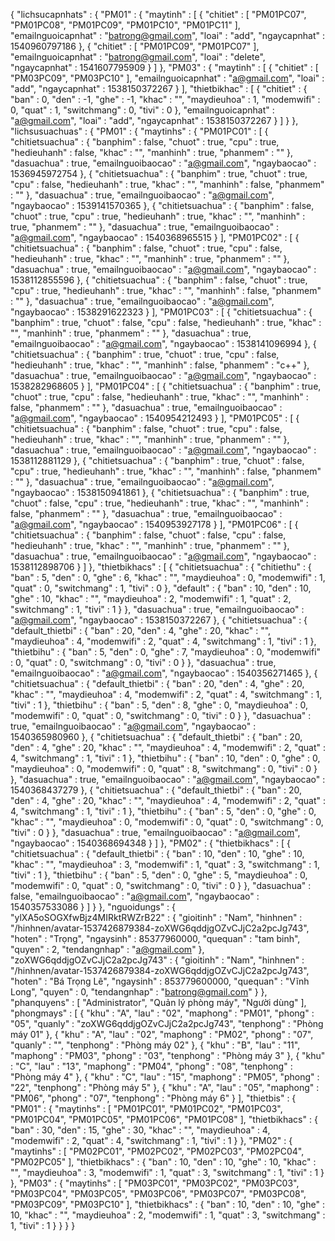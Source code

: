 {
  "lichsucapnhats" : {
    "PM01" : {
      "maytinh" : [ {
        "chitiet" : [ "PM01PC07", "PM01PC08", "PM01PC09", "PM01PC10", "PM01PC11" ],
        "emailnguoicapnhat" : "batrong@gmail.com",
        "loai" : "add",
        "ngaycapnhat" : 1540960797186
      }, {
        "chitiet" : [ "PM01PC09", "PM01PC07" ],
        "emailnguoicapnhat" : "batrong@gmail.com",
        "loai" : "delete",
        "ngaycapnhat" : 1541607795909
      } ]
    },
    "PM03" : {
      "maytinh" : [ {
        "chitiet" : [ "PM03PC09", "PM03PC10" ],
        "emailnguoicapnhat" : "a@gmail.com",
        "loai" : "add",
        "ngaycapnhat" : 1538150372267
      } ],
      "thietbikhac" : [ {
        "chitiet" : {
          "ban" : 0,
          "den" : -1,
          "ghe" : -1,
          "khac" : "",
          "maydieuhoa" : 1,
          "modemwifi" : 0,
          "quat" : 1,
          "switchmang" : 0,
          "tivi" : 0
        },
        "emailnguoicapnhat" : "a@gmail.com",
        "loai" : "add",
        "ngaycapnhat" : 1538150372267
      } ]
    }
  },
  "lichsusuachuas" : {
    "PM01" : {
      "maytinhs" : {
        "PM01PC01" : [ {
          "chitietsuachua" : {
            "banphim" : false,
            "chuot" : true,
            "cpu" : true,
            "hedieuhanh" : false,
            "khac" : "",
            "manhinh" : true,
            "phanmem" : ""
          },
          "dasuachua" : true,
          "emailnguoibaocao" : "a@gmail.com",
          "ngaybaocao" : 1536945972754
        }, {
          "chitietsuachua" : {
            "banphim" : true,
            "chuot" : true,
            "cpu" : false,
            "hedieuhanh" : true,
            "khac" : "",
            "manhinh" : false,
            "phanmem" : ""
          },
          "dasuachua" : true,
          "emailnguoibaocao" : "a@gmail.com",
          "ngaybaocao" : 1539141570365
        }, {
          "chitietsuachua" : {
            "banphim" : false,
            "chuot" : true,
            "cpu" : true,
            "hedieuhanh" : true,
            "khac" : "",
            "manhinh" : true,
            "phanmem" : ""
          },
          "dasuachua" : true,
          "emailnguoibaocao" : "a@gmail.com",
          "ngaybaocao" : 1540368965515
        } ],
        "PM01PC02" : [ {
          "chitietsuachua" : {
            "banphim" : false,
            "chuot" : true,
            "cpu" : false,
            "hedieuhanh" : true,
            "khac" : "",
            "manhinh" : true,
            "phanmem" : ""
          },
          "dasuachua" : true,
          "emailnguoibaocao" : "a@gmail.com",
          "ngaybaocao" : 1538112855596
        }, {
          "chitietsuachua" : {
            "banphim" : false,
            "chuot" : true,
            "cpu" : true,
            "hedieuhanh" : true,
            "khac" : "",
            "manhinh" : false,
            "phanmem" : ""
          },
          "dasuachua" : true,
          "emailnguoibaocao" : "a@gmail.com",
          "ngaybaocao" : 1538291622323
        } ],
        "PM01PC03" : [ {
          "chitietsuachua" : {
            "banphim" : true,
            "chuot" : false,
            "cpu" : false,
            "hedieuhanh" : true,
            "khac" : "",
            "manhinh" : true,
            "phanmem" : ""
          },
          "dasuachua" : true,
          "emailnguoibaocao" : "a@gmail.com",
          "ngaybaocao" : 1538141096994
        }, {
          "chitietsuachua" : {
            "banphim" : true,
            "chuot" : true,
            "cpu" : false,
            "hedieuhanh" : true,
            "khac" : "",
            "manhinh" : false,
            "phanmem" : "c++"
          },
          "dasuachua" : true,
          "emailnguoibaocao" : "a@gmail.com",
          "ngaybaocao" : 1538282968605
        } ],
        "PM01PC04" : [ {
          "chitietsuachua" : {
            "banphim" : true,
            "chuot" : true,
            "cpu" : false,
            "hedieuhanh" : true,
            "khac" : "",
            "manhinh" : false,
            "phanmem" : ""
          },
          "dasuachua" : true,
          "emailnguoibaocao" : "a@gmail.com",
          "ngaybaocao" : 1540954212493
        } ],
        "PM01PC05" : [ {
          "chitietsuachua" : {
            "banphim" : false,
            "chuot" : true,
            "cpu" : false,
            "hedieuhanh" : true,
            "khac" : "",
            "manhinh" : true,
            "phanmem" : ""
          },
          "dasuachua" : true,
          "emailnguoibaocao" : "a@gmail.com",
          "ngaybaocao" : 1538112881129
        }, {
          "chitietsuachua" : {
            "banphim" : true,
            "chuot" : false,
            "cpu" : true,
            "hedieuhanh" : true,
            "khac" : "",
            "manhinh" : false,
            "phanmem" : ""
          },
          "dasuachua" : true,
          "emailnguoibaocao" : "a@gmail.com",
          "ngaybaocao" : 1538150941861
        }, {
          "chitietsuachua" : {
            "banphim" : true,
            "chuot" : false,
            "cpu" : true,
            "hedieuhanh" : true,
            "khac" : "",
            "manhinh" : false,
            "phanmem" : ""
          },
          "dasuachua" : true,
          "emailnguoibaocao" : "a@gmail.com",
          "ngaybaocao" : 1540953927178
        } ],
        "PM01PC06" : [ {
          "chitietsuachua" : {
            "banphim" : false,
            "chuot" : false,
            "cpu" : false,
            "hedieuhanh" : true,
            "khac" : "",
            "manhinh" : true,
            "phanmem" : ""
          },
          "dasuachua" : true,
          "emailnguoibaocao" : "a@gmail.com",
          "ngaybaocao" : 1538112898706
        } ]
      },
      "thietbikhacs" : [ {
        "chitietsuachua" : {
          "chitiethu" : {
            "ban" : 5,
            "den" : 0,
            "ghe" : 6,
            "khac" : "",
            "maydieuhoa" : 0,
            "modemwifi" : 1,
            "quat" : 0,
            "switchmang" : 1,
            "tivi" : 0
          },
          "default" : {
            "ban" : 10,
            "den" : 10,
            "ghe" : 10,
            "khac" : "",
            "maydieuhoa" : 2,
            "modemwifi" : 1,
            "quat" : 2,
            "switchmang" : 1,
            "tivi" : 1
          }
        },
        "dasuachua" : true,
        "emailnguoibaocao" : "a@gmail.com",
        "ngaybaocao" : 1538150372267
      }, {
        "chitietsuachua" : {
          "default_thietbi" : {
            "ban" : 20,
            "den" : 4,
            "ghe" : 20,
            "khac" : "",
            "maydieuhoa" : 4,
            "modemwifi" : 2,
            "quat" : 4,
            "switchmang" : 1,
            "tivi" : 1
          },
          "thietbihu" : {
            "ban" : 5,
            "den" : 0,
            "ghe" : 7,
            "maydieuhoa" : 0,
            "modemwifi" : 0,
            "quat" : 0,
            "switchmang" : 0,
            "tivi" : 0
          }
        },
        "dasuachua" : true,
        "emailnguoibaocao" : "a@gmail.com",
        "ngaybaocao" : 1540356271465
      }, {
        "chitietsuachua" : {
          "default_thietbi" : {
            "ban" : 20,
            "den" : 4,
            "ghe" : 20,
            "khac" : "",
            "maydieuhoa" : 4,
            "modemwifi" : 2,
            "quat" : 4,
            "switchmang" : 1,
            "tivi" : 1
          },
          "thietbihu" : {
            "ban" : 5,
            "den" : 8,
            "ghe" : 0,
            "maydieuhoa" : 0,
            "modemwifi" : 0,
            "quat" : 0,
            "switchmang" : 0,
            "tivi" : 0
          }
        },
        "dasuachua" : true,
        "emailnguoibaocao" : "a@gmail.com",
        "ngaybaocao" : 1540365980960
      }, {
        "chitietsuachua" : {
          "default_thietbi" : {
            "ban" : 20,
            "den" : 4,
            "ghe" : 20,
            "khac" : "",
            "maydieuhoa" : 4,
            "modemwifi" : 2,
            "quat" : 4,
            "switchmang" : 1,
            "tivi" : 1
          },
          "thietbihu" : {
            "ban" : 10,
            "den" : 0,
            "ghe" : 0,
            "maydieuhoa" : 0,
            "modemwifi" : 0,
            "quat" : 8,
            "switchmang" : 0,
            "tivi" : 0
          }
        },
        "dasuachua" : true,
        "emailnguoibaocao" : "a@gmail.com",
        "ngaybaocao" : 1540368437279
      }, {
        "chitietsuachua" : {
          "default_thietbi" : {
            "ban" : 20,
            "den" : 4,
            "ghe" : 20,
            "khac" : "",
            "maydieuhoa" : 4,
            "modemwifi" : 2,
            "quat" : 4,
            "switchmang" : 1,
            "tivi" : 1
          },
          "thietbihu" : {
            "ban" : 5,
            "den" : 0,
            "ghe" : 0,
            "khac" : "",
            "maydieuhoa" : 0,
            "modemwifi" : 0,
            "quat" : 0,
            "switchmang" : 0,
            "tivi" : 0
          }
        },
        "dasuachua" : true,
        "emailnguoibaocao" : "a@gmail.com",
        "ngaybaocao" : 1540368694348
      } ]
    },
    "PM02" : {
      "thietbikhacs" : [ {
        "chitietsuachua" : {
          "default_thietbi" : {
            "ban" : 10,
            "den" : 10,
            "ghe" : 10,
            "khac" : "",
            "maydieuhoa" : 3,
            "modemwifi" : 1,
            "quat" : 3,
            "switchmang" : 1,
            "tivi" : 1
          },
          "thietbihu" : {
            "ban" : 5,
            "den" : 0,
            "ghe" : 5,
            "maydieuhoa" : 0,
            "modemwifi" : 0,
            "quat" : 0,
            "switchmang" : 0,
            "tivi" : 0
          }
        },
        "dasuachua" : false,
        "emailnguoibaocao" : "a@gmail.com",
        "ngaybaocao" : 1540357533086
      } ]
    }
  },
  "nguoidungs" : {
    "ylXA5oSOGXfwBjz4MIRktRWZrB22" : {
      "gioitinh" : "Nam",
      "hinhnen" : "/hinhnen/avatar-1537426879384-zoXWG6qddjgOZvCJjC2a2pcJg743",
      "hoten" : "Trọng",
      "ngaysinh" : 85377960000,
      "quequan" : "tam binh",
      "quyen" : 2,
      "tendangnhap" : "a@gmail.com"
    },
    "zoXWG6qddjgOZvCJjC2a2pcJg743" : {
      "gioitinh" : "Nam",
      "hinhnen" : "/hinhnen/avatar-1537426879384-zoXWG6qddjgOZvCJjC2a2pcJg743",
      "hoten" : "Bá Trọng Lê",
      "ngaysinh" : 853779600000,
      "quequan" : "Vĩnh Long",
      "quyen" : 0,
      "tendangnhap" : "batrong@gmail.com"
    }
  },
  "phanquyens" : [ "Administrator", "Quản lý phòng máy", "Người dùng" ],
  "phongmays" : [ {
    "khu" : "A",
    "lau" : "02",
    "maphong" : "PM01",
    "phong" : "05",
    "quanly" : "zoXWG6qddjgOZvCJjC2a2pcJg743",
    "tenphong" : "Phòng máy 01"
  }, {
    "khu" : "A",
    "lau" : "02",
    "maphong" : "PM02",
    "phong" : "07",
    "quanly" : "",
    "tenphong" : "Phòng máy 02"
  }, {
    "khu" : "B",
    "lau" : "11",
    "maphong" : "PM03",
    "phong" : "03",
    "tenphong" : "Phòng máy 3"
  }, {
    "khu" : "C",
    "lau" : "13",
    "maphong" : "PM04",
    "phong" : "08",
    "tenphong" : "Phòng máy 4"
  }, {
    "khu" : "C",
    "lau" : "15",
    "maphong" : "PM05",
    "phong" : "22",
    "tenphong" : "Phòng máy 5"
  }, {
    "khu" : "A",
    "lau" : "05",
    "maphong" : "PM06",
    "phong" : "07",
    "tenphong" : "Phòng máy 6"
  } ],
  "thietbis" : {
    "PM01" : {
      "maytinhs" : [ "PM01PC01", "PM01PC02", "PM01PC03", "PM01PC04", "PM01PC05", "PM01PC06", "PM01PC08" ],
      "thietbikhacs" : {
        "ban" : 30,
        "den" : 15,
        "ghe" : 30,
        "khac" : "",
        "maydieuhoa" : 4,
        "modemwifi" : 2,
        "quat" : 4,
        "switchmang" : 1,
        "tivi" : 1
      }
    },
    "PM02" : {
      "maytinhs" : [ "PM02PC01", "PM02PC02", "PM02PC03", "PM02PC04", "PM02PC05" ],
      "thietbikhacs" : {
        "ban" : 10,
        "den" : 10,
        "ghe" : 10,
        "khac" : "",
        "maydieuhoa" : 3,
        "modemwifi" : 1,
        "quat" : 3,
        "switchmang" : 1,
        "tivi" : 1
      }
    },
    "PM03" : {
      "maytinhs" : [ "PM03PC01", "PM03PC02", "PM03PC03", "PM03PC04", "PM03PC05", "PM03PC06", "PM03PC07", "PM03PC08", "PM03PC09", "PM03PC10" ],
      "thietbikhacs" : {
        "ban" : 10,
        "den" : 10,
        "ghe" : 10,
        "khac" : "",
        "maydieuhoa" : 2,
        "modemwifi" : 1,
        "quat" : 3,
        "switchmang" : 1,
        "tivi" : 1
      }
    }
  }
}
